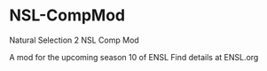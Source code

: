 # NSL-CompMod
Natural Selection 2 NSL Comp Mod

A mod for the upcoming season 10 of ENSL
Find details at ENSL.org
